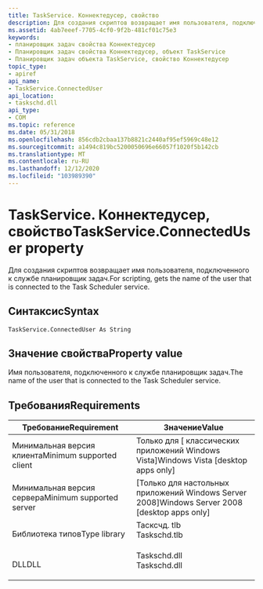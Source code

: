 ```yaml
---
title: TaskService. Коннектедусер, свойство
description: Для создания скриптов возвращает имя пользователя, подключенного к службе планировщик задач.
ms.assetid: 4ab7eeef-7705-4cf0-9f2b-481cf01c75e3
keywords:
- планировщик задач свойства Коннектедусер
- Планировщик задач свойства Коннектедусер, объект TaskService
- Планировщик задач объекта TaskService, свойство Коннектедусер
topic_type:
- apiref
api_name:
- TaskService.ConnectedUser
api_location:
- taskschd.dll
api_type:
- COM
ms.topic: reference
ms.date: 05/31/2018
ms.openlocfilehash: 856cdb2cbaa137b8821c2440af95ef5969c48e12
ms.sourcegitcommit: a1494c819bc5200050696e66057f1020f5b142cb
ms.translationtype: MT
ms.contentlocale: ru-RU
ms.lasthandoff: 12/12/2020
ms.locfileid: "103989390"
---
```

# <a name="taskserviceconnecteduser-property"></a><span data-ttu-id="a43b4-106">TaskService. Коннектедусер, свойство</span><span class="sxs-lookup"><span data-stu-id="a43b4-106">TaskService.ConnectedUser property</span></span>

<span data-ttu-id="a43b4-107">Для создания скриптов возвращает имя пользователя, подключенного к службе планировщик задач.</span><span class="sxs-lookup"><span data-stu-id="a43b4-107">For scripting, gets the name of the user that is connected to the Task Scheduler service.</span></span>

## <a name="syntax"></a><span data-ttu-id="a43b4-108">Синтаксис</span><span class="sxs-lookup"><span data-stu-id="a43b4-108">Syntax</span></span>


```VB
TaskService.ConnectedUser As String
```



## <a name="property-value"></a><span data-ttu-id="a43b4-109">Значение свойства</span><span class="sxs-lookup"><span data-stu-id="a43b4-109">Property value</span></span>

<span data-ttu-id="a43b4-110">Имя пользователя, подключенного к службе планировщик задач.</span><span class="sxs-lookup"><span data-stu-id="a43b4-110">The name of the user that is connected to the Task Scheduler service.</span></span>

## <a name="requirements"></a><span data-ttu-id="a43b4-111">Требования</span><span class="sxs-lookup"><span data-stu-id="a43b4-111">Requirements</span></span>



| <span data-ttu-id="a43b4-112">Требование</span><span class="sxs-lookup"><span data-stu-id="a43b4-112">Requirement</span></span> | <span data-ttu-id="a43b4-113">Значение</span><span class="sxs-lookup"><span data-stu-id="a43b4-113">Value</span></span> |
|-------------------------------------|-----------------------------------------------------------------------------------------|
| <span data-ttu-id="a43b4-114">Минимальная версия клиента</span><span class="sxs-lookup"><span data-stu-id="a43b4-114">Minimum supported client</span></span><br/> | <span data-ttu-id="a43b4-115">Только для \[ классических приложений Windows Vista\]</span><span class="sxs-lookup"><span data-stu-id="a43b4-115">Windows Vista \[desktop apps only\]</span></span><br/>                                          |
| <span data-ttu-id="a43b4-116">Минимальная версия сервера</span><span class="sxs-lookup"><span data-stu-id="a43b4-116">Minimum supported server</span></span><br/> | <span data-ttu-id="a43b4-117">\[Только для настольных приложений Windows Server 2008\]</span><span class="sxs-lookup"><span data-stu-id="a43b4-117">Windows Server 2008 \[desktop apps only\]</span></span><br/>                                    |
| <span data-ttu-id="a43b4-118">Библиотека типов</span><span class="sxs-lookup"><span data-stu-id="a43b4-118">Type library</span></span><br/>             | <dl> <span data-ttu-id="a43b4-119"><dt>Тасксчд. tlb</dt></span><span class="sxs-lookup"><span data-stu-id="a43b4-119"><dt>Taskschd.tlb</dt></span></span> </dl> |
| <span data-ttu-id="a43b4-120">DLL</span><span class="sxs-lookup"><span data-stu-id="a43b4-120">DLL</span></span><br/>                      | <dl> <span data-ttu-id="a43b4-121"><dt>Taskschd.dll</dt></span><span class="sxs-lookup"><span data-stu-id="a43b4-121"><dt>Taskschd.dll</dt></span></span> </dl> |



 

 





